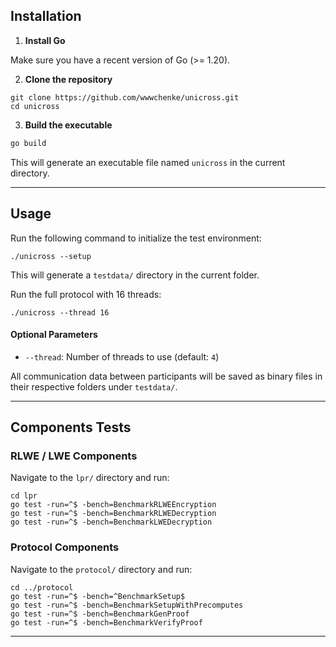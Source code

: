 ## Installation

1. **Install Go**

Make sure you have a recent version of Go (>= 1.20).

2. **Clone the repository**

```
git clone https://github.com/wwwchenke/unicross.git
cd unicross
```

3. **Build the executable**

```bash
go build
```

This will generate an executable file named `unicross` in the current directory.

---



##  Usage

Run the following command to initialize the test environment:

```
./unicross --setup
```

This will generate a `testdata/` directory in the current folder.

Run the full protocol with 16 threads:

```
./unicross --thread 16
```

#### Optional Parameters

- `--thread`: Number of threads to use (default: `4`)

All communication data between participants will be saved as binary files in their respective folders under `testdata/`.

---



## Components Tests

### RLWE / LWE Components

Navigate to the `lpr/` directory and run:

```
cd lpr
go test -run=^$ -bench=BenchmarkRLWEEncryption
go test -run=^$ -bench=BenchmarkRLWEDecryption
go test -run=^$ -bench=BenchmarkLWEDecryption
```

### Protocol Components

Navigate to the `protocol/` directory and run:

```
cd ../protocol
go test -run=^$ -bench=^BenchmarkSetup$
go test -run=^$ -bench=BenchmarkSetupWithPrecomputes
go test -run=^$ -bench=BenchmarkGenProof
go test -run=^$ -bench=BenchmarkVerifyProof
```

---
